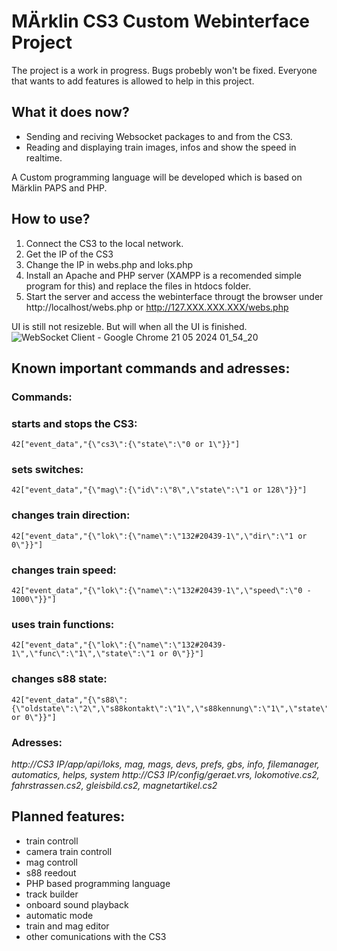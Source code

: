 # MÄrklin CS3 Custom Webinterface Project

The project is a work in progress. Bugs probebly won't be fixed. Everyone that wants to add features is allowed to help in this project. 

## What it does now?

- Sending and reciving Websocket packages to and from the CS3.
- Reading and displaying train images, infos and show the speed in realtime.

A Custom programming language will be developed which is based on Märklin PAPS and PHP.

## How to use?

1. Connect the CS3 to the local network.
2. Get the IP of the CS3
3. Change the IP in webs.php and loks.php
4. Install an Apache and PHP server (XAMPP is a recomended simple program for this) and replace the files in htdocs folder.
5. Start the server and access the webinterface througt the browser under http://localhost/webs.php or http://127.XXX.XXX.XXX/webs.php


UI is still not resizeble. But will when all the UI is finished.
![WebSocket Client - Google Chrome 21 05 2024 01_54_20](https://github.com/kamil00110/Marklin-CS3-Custom-Webinterface/assets/68923965/c804cfca-cb23-4789-8f74-eb26875a6117)

## Known important commands and adresses:

### Commands:

### starts and stops the CS3:
```
42["event_data","{\"cs3\":{\"state\":\"0 or 1\"}}"]
```
### sets switches: 
```
42["event_data","{\"mag\":{\"id\":\"8\",\"state\":\"1 or 128\"}}"]
```
### changes train direction:
```
42["event_data","{\"lok\":{\"name\":\"132#20439-1\",\"dir\":\"1 or 0\"}}"]
```
### changes train speed:
```
42["event_data","{\"lok\":{\"name\":\"132#20439-1\",\"speed\":\"0 - 1000\"}}"]
```
### uses train functions:
```
42["event_data","{\"lok\":{\"name\":\"132#20439-1\",\"func\":\"1\",\"state\":\"1 or 0\"}}"]
```
### changes s88 state:
```
42["event_data","{\"s88\":{\"oldstate\":\"2\",\"s88kontakt\":\"1\",\"s88kennung\":\"1\",\"state\":\"1 or 0\"}}"]
```

### Adresses:

_http://CS3 IP/app/api/loks, mag, mags, devs, prefs, gbs, info, filemanager, automatics, helps, system_
_http://CS3 IP/config/geraet.vrs, lokomotive.cs2, fahrstrassen.cs2, gleisbild.cs2, magnetartikel.cs2_


## Planned features:

- train controll
- camera train controll
- mag controll
- s88 reedout
- PHP based programming language
- track builder
- onboard sound playback
- automatic mode
- train and mag editor
- other comunications with the CS3
